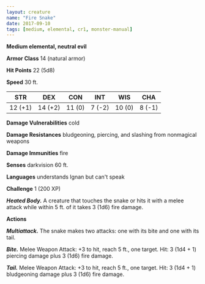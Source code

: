 ```yaml
---
layout: creature
name: "Fire Snake"
date: 2017-09-10
tags: [medium, elemental, cr1, monster-manual]
---
```


**Medium elemental, neutral evil**

**Armor Class** 14 (natural armor)

**Hit Points** 22 (5d8)

**Speed** 30 ft.

|   STR   |   DEX   |   CON   |   INT   |   WIS   |   CHA   |
|:-----:|:-----:|:-----:|:-----:|:-----:|:-----:|
| 12 (+1) | 14 (+2) | 11 (0) | 7 (-2) | 10 (0) | 8 (-1) |

**Damage Vulnerabilities** cold

**Damage Resistances** bludgeoning, piercing, and slashing from nonmagical weapons

**Damage Immunities** fire

**Senses** darkvision 60 ft.

**Languages** understands Ignan but can't speak

**Challenge** 1 (200 XP)

***Heated Body.*** A creature that touches the snake or hits it with a melee attack while within 5 ft. of it takes 3 (1d6) fire damage.

**Actions**

***Multiattack.*** The snake makes two attacks: one with its bite and one with its tail.

***Bite.*** Melee Weapon Attack: +3 to hit, reach 5 ft., one target. Hit: 3 (1d4 + 1) piercing damage plus 3 (1d6) fire damage.

***Tail.*** Melee Weapon Attack: +3 to hit, reach 5 ft., one target. Hit: 3 (1d4 + 1) bludgeoning damage plus 3 (1d6) fire damage.

